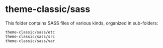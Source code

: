 # theme-classic/sass

This folder contains SASS files of various kinds, organized in sub-folders:

    theme-classic/sass/etc
    theme-classic/sass/src
    theme-classic/sass/var
